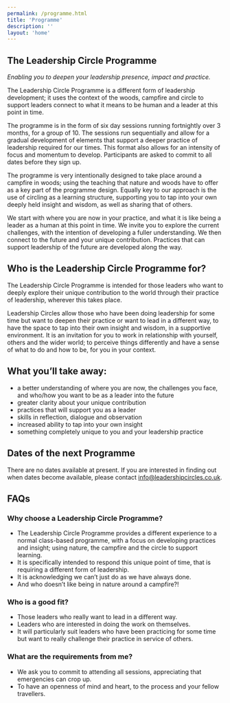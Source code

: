 ```yaml
---
permalink: /programme.html
title: 'Programme'
description: ''
layout: 'home'
---
```


<article class="full | wrapper cover-image cover-image-mountain-mist">
  <div class="section__inner region">
    <h1 class="mb-2xl">The Leadership Circle Programme</h1>
    <p>
      <em>Enabling you to deepen your leadership presence, impact and practice.</em>
    </p>
    <p>
      The Leadership Circle Programme is a different form of leadership development; it uses the
      context of the woods, campfire and circle to support leaders connect to what it means to be
      human and a leader at this point in time.
    </p>
    <p>
      The programme is in the form of six day sessions running fortnightly over 3 months, for a group
      of 10. The sessions run sequentially and allow for a gradual development of elements that
      support a deeper practice of leadership required for our times. This format also allows for an
      intensity of focus and momentum to develop. Participants are asked to commit to all dates
      before they sign up.
    </p>
    <p>
      The programme is very intentionally designed to take place around a campfire in woods; using
      the teaching that nature and woods have to offer as a key part of the programme design. Equally
      key to our approach is the use of circling as a learning structure, supporting you to tap into your
      own deeply held insight and wisdom, as well as sharing that of others.
    </p>
    <p>
      We start with where you are now in your practice, and what it is like being a leader as a human at
      this point in time. We invite you to explore the current challenges, with the intention of
      developing a fuller understanding. We then connect to the future and your unique contribution.
      Practices that can support leadership of the future are developed along the way.
    </p>
  </div>
</article>

## Who is the Leadership Circle Programme for?

The Leadership Circle Programme is intended for those leaders who want to deeply explore their unique contribution to the world through their practice of leadership, wherever this takes place.

Leadership Circles allow those who have been doing leadership for some time but want to deepen their practice or want to lead in a different way, to have the space to tap into their own insight and wisdom, in a supportive environment. It is an invitation for you to work in relationship with yourself, others and the wider world; to perceive things differently and have a sense of what to do and how to be, for you in your context.

## What you’ll take away:

- a better understanding of where you are now, the challenges you face, and who/how
  you want to be as a leader into the future
- greater clarity about your unique contribution
- practices that will support you as a leader
- skills in reflection, dialogue and observation
- increased ability to tap into your own insight
- something completely unique to you and your leadership practice

<article class="full | wrapper cover-image cover-image-mountain-mist">
  <div class="section__inner region">
    <h2>Dates of the next Programme</h2>
    <p>
      There are no dates available at present. If you are interested in finding out when dates become available,
      please contact <a href="mailto:info@leadershipcircles.co.uk"
        >info@leadershipcircles.co.uk</a
      >.
    </p>
  </div>
</article>

## FAQs

<!-- TODO: these should be smaller than the H2 -->

### Why choose a Leadership Circle Programme?

- The Leadership Circle Programme provides a different experience to a normal class-based programme, with a focus on developing practices and insight; using nature, the campfire and the circle to support learning.
- It is specifically intended to respond this unique point of time, that is requiring a different form of leadership.
- It is acknowledging we can’t just do as we have always done.
- And who doesn’t like being in nature around a campfire?!

### Who is a good fit?

- Those leaders who really want to lead in a different way.
- Leaders who are interested in doing the work on themselves.
- It will particularly suit leaders who have been practicing for some time but want to really challenge their practice in service of others.

### What are the requirements from me?

- We ask you to commit to attending all sessions, appreciating that emergencies can crop up.
- To have an openness of mind and heart, to the process and your fellow travellers.
